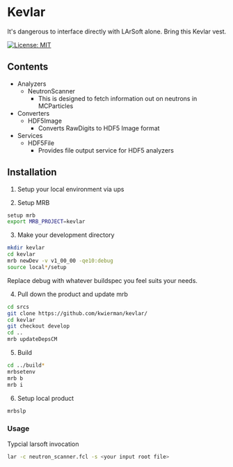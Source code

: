# Kevlar

It's dangerous to interface directly with LArSoft alone. Bring this Kevlar vest.

[![License: MIT](https://img.shields.io/badge/License-MIT-yellow.svg)](https://opensource.org/licenses/MIT)

## Contents

* Analyzers
  * NeutronScanner
    * This is designed to fetch information out on neutrons in MCParticles
* Converters
  * HDF5Image
    * Converts RawDigits to HDF5 Image format
* Services
  * HDF5File
    * Provides file output service for HDF5 analyzers

## Installation

1. Setup your local environment via ups

2. Setup MRB

~~~ bash
setup mrb
export MRB_PROJECT=kevlar
~~~

3. Make your development directory

~~~ bash
mkdir kevlar
cd kevlar
mrb newDev -v v1_00_00 -qe10:debug
source local*/setup
~~~

Replace debug with whatever buildspec you feel suits your needs.

4. Pull down the product and update mrb

~~~ bash
cd srcs
git clone https://github.com/kwierman/kevlar/
cd kevlar
git checkout develop
cd ..
mrb updateDepsCM
~~~

5. Build

~~~ bash
cd ../build*
mrbsetenv
mrb b 
mrb i
~~~

6. Setup local product

~~~ bash
mrbslp
~~~

### Usage

Typcial larsoft invocation

~~~ bash
lar -c neutron_scanner.fcl -s <your input root file>
~~~
